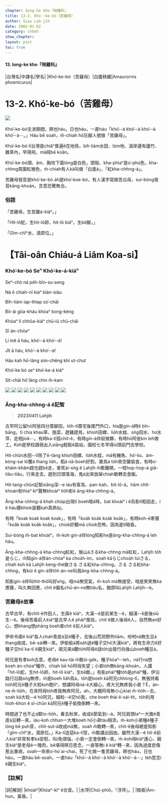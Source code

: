 ```yaml
---
chapter: Iong-ke kho『秧雞科』
title: 13-2. Khó͘-ke-bó（苦雞母）
author: Siau Lah-jih
date: 2002-01-02
category: chheh
show_chapter: 
layout: post
toc: true
---
```


#### 13. Iong-ke kho『秧雞科』

|台灣名|中譯名|學名|
|Khó͘-ke-bó（苦雞母）|白腹秧雞|Amaurornis phoenicurus|


# 13-2. Khó͘-ke-bó（苦雞母）

![](../too5/13/13-2-1.Khó͘-ke-bó.jpg)

Khó͘-ke-bó生湠期間，暝也háu，日也háu，一直háu「khó͘--à khó͘--à khó͘--à khó͘--à⋯。」Háu bē soah，m̄-chiah hō͘庄腳人號做「苦雞母」。

Khó͘-ke-bó tī台灣是chiâⁿ普遍ê在地鳥，bih tiàm水田、lòm地、溪岸邊有廬竹、雜草內，罕得飛，mā飛bē koân。

Khó͘-ke-bó頭、ām、胸坎下面lóng是白色，頭殼、kha-phiaⁿ是o͘-phú色，kha-chhng周圍紅猴色，m̄-chiah有人kā叫做「白面á」，「紅kha-chhng-á」。

苦雞母發音是khó͘-ke-bó a̍h是khó͘-koe-bó，有人漢字寫做苦瓜母，sui-bóng發音kāng-khoán，含意恐驚無合。


### 俗語

「苦雞母，生苦雞á-kiáⁿ。」

「Hit-lō蛇，生hit-lō卵，hit-lō kiáⁿ，生bē斷。」

「Gîm-chîⁿ水，滴原位。」


# 【Tâi-oân Chiáu-á Liām Koa-si】

### **Khó͘-ke-bó Seⁿ Khó͘-ke-á-kiáⁿ**

Seⁿ-chò ná pe̍h-bīn-su-seng 

Ná ē chiah-nī kiaⁿ kiàn-siàu

Bih-tiàm iap-thiap só͘-chāi

Bô-ài gōa-kháu khòaⁿ kong-kéng

Khòaⁿ lí chhōa-kiáⁿ chū-iû chū-chāi 

Sī án-chóaⁿ 

Lí mê ā háu, khó͘--à khó͘--à!

Ji̍t ā háu, khó͘--à khó͘--à!

Háu kah hō͘-lâng sim-chêng khí ut-chut

Khó͘-ke bó seⁿ khó͘-ke-á kiáⁿ

Si̍t-chāi hō͘ lâng chin m̄-kam


![](../too5/13/13-2-9.Khó͘-ke-bó.jpg)
![](../too5/13/13-2-10.Khó͘-ke-bó.jpg)
![](../too5/13/13-2-2.Khó͘-ke-bó.jpg)
![](../too5/13/13-2-3.Khó͘-ke-bó.jpg)
![](../too5/13/13-2-4.Khó͘-ke-bó.jpg)
![](../too5/13/13-2-8.Khó͘-ke-bó.jpg)
![](../too5/13/13-2-11.Khó͘-ke-bó.jpg)
![](../too5/13/13-2-7.Khó͘-ke-bó.jpg)
![](../too5/13/13-2-5.Khó͘-ke-bó.jpg)
![](../too5/13/13-2-6.Khó͘-ke-bó.jpg)


### Âng-kha-chhng-á ê記智
>**20230411 Lahjih**

古早阿公留hō͘阿爸四分厝腳田，to̍h-tī厝宅後尾門外口，hia是gín-á時ê bîn-bāng，tī chia khau草、挽菜、趕雞趕鳥，khioh田螺、lia̍h水蛙、sńg田水、ho͘水萍、走相jiok⋯。有時ka-tī孤chi̍t-ê，有時gín-á伴絞做夥，有時hō͘阿爸kin leh做工。Koh是學校讀冊出入siāng輕鬆ê路站，國校七冬罕得ùi頭前門去學校。

Hit-chūn水田--lī除了ē-tàng khioh田螺、lia̍h水蛙，mā有鱔魚、hô͘-liu、àm-kóng-sai lò蟹á thang lia̍h，稻á nā-boeh好割，粟鳥á to̍h來空襲偷食，有時o͘-khâm-khâm趕也趕bē走，害死ài-sńg ê Lahjih m̄敢離開，一枝hop-hop-á giâ-tiâu-tiâu，行來走去，趕到日頭落海，鬼á出來放屎chiah敢轉去食飯。

Hit-tang-chūn記智siāng深--e iáu有客鳥、pan-kah、bi̍t-lô-á，hām chi̍t-khoán有thiaⁿ kìⁿ聲無khoàiⁿ tio̍h影ê âng-kha-chhng-á。

Âng-kha-chhng-á khah chia̍p出現tī boeh暗á時，bat khoàiⁿ i ê烏影tī稻田走，i ê háu聲khiok是聽kah真熟似。

有時「koak koak koak koak」，有時「koa̍k koa̍k koa̍k koa̍k」，有時koh-ē牽聲「koăk koăk koăk koăk」，chiok好聽mā chiok恐怖，因為是tī暗昏。

Sui-bóng m̄-bat khoàiⁿ，m̄-koh gín-á伴lóng知影he是âng-kha-chhng-á leh háu。

Âng-kha-chhng-á kha-chhng紅紅，猴山áさるkha-chhng mā紅紅，Lahjih to̍h是らじ，m̄知gín-á伴án-chóaⁿ ka choa̍h-im，soah kāらじchoa̍h tùiさる，chiah koh kā Lahjih keng-thé做さる さる紅kha-chhng，さる さる紅kha-chhng，有kúi ê gín-á伴to̍h án-ne叫我âng-kha-chhng-á。

知影gín-á伴叫thit-thô叫好sńg，咱mā無受氣，m̄-koh mā無接受，咱是笑笑無ka應聲，叫久無回應，chit ê偏名chū-án-ne無tiâu名，猶原叫Lahjih Lahjih--è。


### 苦雞母ê故事

古早古早，有chi̍t-ê作田人，生兩ê kiáⁿ，大漢--ê是前某生--ê，細漢--ê是後siū生--ê。後母苦毒前人kiáⁿ是古早人ê pháiⁿ風俗，chit ê做人後母ê人，自然無an好心，想khang想phāng boeh害chit ê前人kiáⁿ。

伊命令兩ê kiáⁿ各人chah青皮á豆ê種子，去後山荒郊野外tiām，吩咐nā無生豆á thang收成，bē-sái轉--來。伊偷偷á將sa̍h過ê種子交hō͘大漢kiáⁿ，將有生命力ê好種子交hō͘ ka-tī ê親生kiáⁿ，兩兄弟á聽tio̍h阿母ê話to̍h出發行向後山boeh種豆á。

阿兄是有孝koh古意，老母ê kau-tài m̄敢ûi-ge̍k，種子kōaⁿ--leh，ná行ná想boeh án-chóaⁿ種作，chiah bē hō͘阿母失望；小弟to̍h無kāng-khoán，人講「hit-lō蛇，生hit-lō卵，hit-lō kiáⁿ，生bē斷。」有影pháiⁿ種to̍h是pháiⁿ種，伊沿路行沿路sńg無停，m̄是boeh lia̍h鳥á，to̍h是boeh kā阿兄chhòng-tī，無張持看tio̍h阿兄ê種子大粒koh飽tīⁿ，想講阿母ná-ē大細心，疼大兄無疼我小弟？Ĕ，án-ne m̄-tio̍h，在來阿母to̍h疼我無疼阿兄，ah，大概阿母無小心kiat m̄-tio̍h--去，soah kā大粒--ê hō͘阿兄，細粒--ê交hō͘我，che boeh thài ē-sái-tit，to̍h利用hioh-khùn ê sî-chūn kā阿兄ê種子偷換倒轉--來。

時間過了也不止á緊to-tio̍h，春去秋來，收成ê節氣到--à，阿兄肩頭taⁿ一大擔ê青皮á豆轉--來，iáu-koh chhun一大堆boeh hō͘小弟tàu相添，m̄-koh小弟種ê種子lóng bē puh芽，chi̍t-sut-á收成mā無，soah m̄敢轉--來，chit-ê後母總是知影「gîm-chîⁿ水，滴原位。」Ka-tī造惡ka-tī受，m̄敢講出因由，雖然大漢--ê hit-ê前人kiáⁿ非常有孝ka安慰，叫i免煩惱，小弟一定會倒轉--來，m̄-koh母kiáⁿ連心，親生kiáⁿ是老母ê一塊肉，bē堪得暝日思念，一直等無i ê kiáⁿ轉--來，因為過度悲傷惹出重病，soah一命來o͘-ho͘ ai-chai，死了化做一隻苦雞母，暝也háu，日也háu，一直háu bē-soah，一直háu「khó͘--à khó͘--à khó͘--à khó͘--à⋯」teh思念i ê親生kiáⁿ。


### 【註解】

|詞|解說|
|khoàiⁿ|Khòaⁿ-kìⁿ ê合音。|
|水萍|Chúi-phiô，『浮萍』。|
|暗昏|Àm-hun，黃昏。|